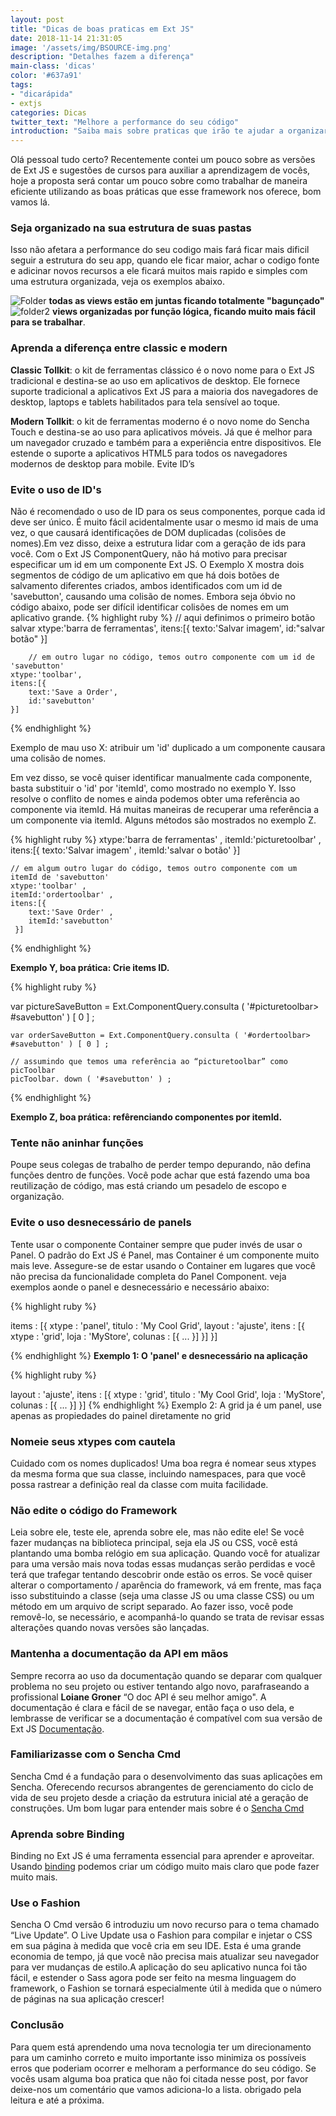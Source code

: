 ```yaml
---
layout: post
title: "Dicas de boas praticas em Ext JS"
date: 2018-11-14 21:31:05
image: '/assets/img/BSOURCE-img.png'
description: "Detalhes fazem a diferença"
main-class: 'dicas'
color: '#637a91'
tags:
- "dicarápida"
- extjs
categories: Dicas 
twitter_text: "Melhore a performance do seu código"
introduction: "Saiba mais sobre praticas que irão te ajudar a organizar e aumentar a performance de seus projetos."
---
```


Olá pessoal tudo certo?
Recentemente contei um pouco sobre as versões de Ext JS e sugestões de cursos para auxiliar a aprendizagem de vocês, hoje a proposta será contar um pouco sobre como trabalhar de maneira eficiente utilizando as boas práticas que esse framework nos oferece, bom vamos lá.

### Seja organizado na sua estrutura de suas pastas 

Isso não afetara a performance do seu codigo mais fará ficar mais dificil seguir a estrutura do seu app, quando ele ficar maior, achar o codigo fonte e adicinar novos recursos a ele ficará muitos mais rapido e simples com uma estrutura organizada, veja os exemplos abaixo.

![Folder](https://cdn.sencha.com/img/20130702-top-10-ext/top-10-ext-01.png)
**todas as views estão em juntas ficando totalmente "bagunçado"**
![folder2](https://cdn.sencha.com/img/20130702-top-10-ext/top-10-ext-02.png)
<b>views organizadas por função lógica, ficando muito mais fácil para se trabalhar</b>.

### Aprenda a diferença entre classic e modern 

<b>Classic Tollkit</b>: o kit de ferramentas clássico é o novo nome para o Ext JS tradicional e destina-se ao uso em aplicativos de desktop. Ele fornece suporte tradicional a aplicativos Ext JS para a maioria dos navegadores de desktop, laptops e tablets habilitados para tela sensível ao toque.

<b>Modern Tollkit</b>: o kit de ferramentas moderno é o novo nome do Sencha Touch e destina-se ao uso para aplicativos móveis. Já que é melhor para um navegador cruzado e também para a experiência entre dispositivos. Ele estende o suporte a aplicativos HTML5 para todos os navegadores modernos de desktop para mobile. Evite ID’s 

### Evite o uso de ID's

Não é recomendado o uso de ID para os seus componentes, porque cada id deve ser único. É muito fácil acidentalmente usar o mesmo id mais de uma vez, o que causará identificações de DOM duplicadas (colisões de nomes).Em vez disso, deixe a estrutura lidar com a geração de ids para você. Com o Ext JS ComponentQuery, não há motivo para precisar especificar um id em um componente Ext JS. O Exemplo X mostra dois segmentos de código de um aplicativo em que há dois botões de salvamento diferentes criados, ambos identificados com um id de 'savebutton', causando uma colisão de nomes. Embora seja óbvio no código abaixo, pode ser difícil identificar colisões de nomes em um aplicativo grande.
{% highlight ruby %}
        // aqui definimos o primeiro botão salvar 
    xtype:'barra de ferramentas',
    itens:[{
        texto:'Salvar imagem',
        id:"salvar botão"
    }]

        // em outro lugar no código, temos outro componente com um id de 'savebutton'
    xtype:'toolbar',
    itens:[{
        text:'Save a Order',
        id:'savebutton'
    }]
{% endhighlight %}

Exemplo de mau uso X: atribuir um 'id' duplicado a um componente causara uma colisão de nomes.

Em vez disso, se você quiser identificar manualmente cada componente, basta substituir o 'id' por 'itemId', como mostrado no exemplo Y. Isso resolve o conflito de nomes e ainda podemos obter uma referência ao componente via itemId. Há muitas maneiras de recuperar uma referência a um componente via itemId. Alguns métodos são mostrados no exemplo Z.

{% highlight ruby %}
	xtype:'barra de ferramentas' , 
	itemId:'picturetoolbar' , 
	itens:[{ 
	    texto:'Salvar imagem' , 
	    itemId:'salvar o botão' 
	}]
 
	// em algum outro lugar do código, temos outro componente com um itemId de 'savebutton' 
	xtype:'toolbar' , 
	itemId:'ordertoolbar' , 
	itens:[{ 
	    text:'Save Order' , 
	    itemId:'savebutton'
	 }]
{% endhighlight %}

<b>Exemplo Y, boa prática: Crie items ID.</b>

{% highlight ruby %}

var pictureSaveButton = Ext.ComponentQuery.consulta ( '#picturetoolbar> #savebutton' ) [ 0 ] ;
 
	var orderSaveButton = Ext.ComponentQuery.consulta ( '#ordertoolbar> #savebutton' ) [ 0 ] ; 
 
	// assumindo que temos uma referência ao “picturetoolbar” como picToolbar 
	picToolbar. down ( '#savebutton' ) ;

{% endhighlight %}

<b>Exemplo Z, boa prática: refêrenciando componentes por itemId.</b>

### Tente não aninhar funções 

Poupe seus colegas de trabalho de perder tempo depurando, não defina funções dentro de funções. Você pode achar que está fazendo uma boa reutilização de código, mas está criando um pesadelo de escopo e organização.

### Evite o uso desnecessário de panels

Tente usar o componente Container sempre que puder invés de usar o Panel. O padrão do Ext JS é Panel, mas Container é um componente muito mais leve. Assegure-se de estar usando o Container em lugares que você não precisa da funcionalidade completa do Panel Component. veja exemplos aonde o panel e desnecessário e necessário abaixo:

{% highlight ruby %}

items :  [{ 
	    xtype : 'panel', 
	    titulo : 'My Cool Grid', 
	    layout : 'ajuste', 
	    itens :  [{ 
	        xtype : 'grid', 
	        loja : 'MyStore', 
	        colunas :  [{ ... }] 
	    }] 
	}]

{% endhighlight %}
**Exemplo 1: O 'panel' e desnecessário na aplicação**

{% highlight ruby %}

layout : 'ajuste', 
	itens :  [{ 
	    xtype :  'grid', 
	    titulo : 'My Cool Grid', 
	    loja :  'MyStore', 
	    colunas :  [{ ... }] 
	}]
{% endhighlight %}
Exemplo 2: A grid ja é um panel, use apenas as propiedades do painel diretamente no grid

### Nomeie seus xtypes com cautela 

Cuidado com os nomes duplicados! Uma boa regra é nomear seus xtypes da mesma forma que sua classe, incluindo namespaces, para que você possa rastrear a definição real da classe com muita facilidade.

### Não edite o código do Framework
Leia sobre ele, teste ele, aprenda sobre ele, mas não edite ele! Se você fazer mudanças na biblioteca principal, seja ela JS ou CSS, você está plantando uma bomba relógio em sua aplicação. Quando você for atualizar para uma versão mais nova todas essas mudanças serão perdidas e você terá que trafegar tentando descobrir onde estão os erros.
Se você quiser alterar o comportamento / aparência do framework, vá em frente, mas faça isso substituindo a classe (seja uma classe JS ou uma classe CSS) ou um método em um arquivo de script separado. Ao fazer isso, você pode removê-lo, se necessário, e acompanhá-lo quando se trata de revisar essas alterações quando novas versões são lançadas.

### Mantenha a documentação da API em mãos 
Sempre recorra ao uso da documentação quando se deparar com qualquer problema no seu projeto ou estiver tentando algo novo, parafraseando a profissional **Loiane Groner** “O doc API é seu melhor amigo". A documentação é clara e fácil de se navegar, então faça o uso dela, e lembrasse de verificar se a documentação é compatível com sua versão de Ext JS <a href="https://docs.sencha.com/." target="_blank">Documentação</a>.	

### Familiarizasse com o Sencha Cmd
Sencha Cmd é a fundação para o desenvolvimento das suas aplicações em Sencha. Oferecendo recursos abrangentes de gerenciamento do ciclo de vida de seu projeto desde a criação da estrutura inicial até a geração de construções. Um bom lugar para entender mais sobre é o <a href="https://docs.sencha.com/cmd/6.6.0/." target="_blank">Sencha Cmd</a>

### Aprenda sobre Binding
Binding no Ext JS é uma ferramenta essencial para aprender e aproveitar. Usando <a href="https://docs.sencha.com/extjs/6.2.0/guides/application_architecture/view_models_data_binding.html" target="_blank">binding</a> podemos criar um código muito mais claro que pode fazer muito mais.  

###  Use o Fashion

Sencha O Cmd versão 6 introduziu um novo recurso para o tema chamado “Live Update”. O Live Update usa o Fashion para compilar e injetar o CSS em sua página à medida que você cria em seu IDE. Esta é uma grande economia de tempo, já que você não precisa mais atualizar seu navegador para ver mudanças de estilo.A aplicação do seu aplicativo nunca foi tão fácil, e estender o Sass agora pode ser feito na mesma linguagem do framework, o Fashion se tornará especialmente útil à medida que o número de páginas na sua aplicação crescer!

### Conclusão 

Para quem está aprendendo uma nova tecnologia ter um direcionamento para um caminho correto e muito importante isso minimiza os possíveis erros que poderiam ocorrer e melhoram a performance do seu código. Se vocês usam alguma boa pratica que não foi citada nesse post, por favor deixe-nos um comentário que vamos adiciona-lo a lista.
obrigado pela leitura e até a próxima.










